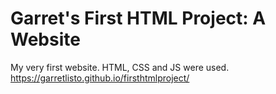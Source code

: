 # Garret's First HTML Project: A Website
My very first website. HTML, CSS and JS were used. 
https://garretlisto.github.io/firsthtmlproject/
